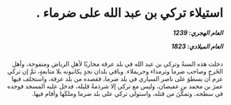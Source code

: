 <h1 dir="rtl">استيلاء تركي بن عبد الله على ضرماء .</h1>

<h5 dir="rtl">العام الهجري:  1239

العام الميلادي: 1823

</h5>

<p dir="rtl">دخلت هذه السنةُ وتركي بن عبد الله في بلد عرقة محاربًا لأهلِ الرياض ومنفوحة، وأهلِ الخَرج وصاحب ضرما وثرمداء وحريملاء. وباقي بلدان نجدٍ يكاتبونه بلا متابعةٍ، ثمَّ إن تركي عزم أن يسطوَ على ناصر السياري في بلد ضرما، فقصده من بلد عرقة، واستخلف فيها عمرَ بن محمد بن عفيصان، وليس مع تركي إلا شرذمةٌ قليلة، فدخل عليه المسجد فوجده في سطحه، وتمكَّنَ من قتله، واستولى تركي على بلد ضرما وملكَها وأقام فيها.</p></br>
